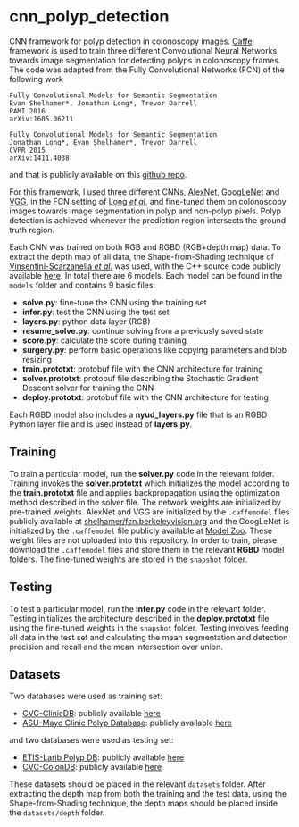 # cnn_polyp_detection
CNN framework for polyp detection in colonoscopy images. [Caffe](http://caffe.berkeleyvision.org/) framework is used to train three different Convolutional Neural Networks towards image segmentation for detecting polyps in colonoscopy frames.
The code was adapted from the Fully Convolutional Networks (FCN) of the following work

    Fully Convolutional Models for Semantic Segmentation
    Evan Shelhamer*, Jonathan Long*, Trevor Darrell
    PAMI 2016
    arXiv:1605.06211

    Fully Convolutional Models for Semantic Segmentation
    Jonathan Long*, Evan Shelhamer*, Trevor Darrell
    CVPR 2015
    arXiv:1411.4038
    
and that is publicly available on this [github repo](https://github.com/shelhamer/fcn.berkeleyvision.org).

For this framework, I used three different CNNs, [AlexNet](https://papers.nips.cc/paper/4824-imagenet-classification-with-deep-), [GoogLeNet](https://arxiv.org/abs/1409.4842) and [VGG](https://arxiv.org/abs/1409.1556), in the FCN setting of [Long _et al._](http://www.cv-foundation.org/openaccess/content_cvpr_2015/html/Long_Fully_Convolutional_Networks_2015_CVPR_paper.html) and fine-tuned them on colonoscopy images towards image segmentation in polyp and non-polyp pixels. Polyp detection is achieved whenever the prediction region intersects the ground truth region.

Each CNN was trained on both RGB and RGBD (RGB+depth map) data. To extract the depth map of all data, the Shape-from-Shading technique of [Vinsentini-Scarzanella _et al._](http://www.commsp.ee.ic.ac.uk/~marcovs/shape-from-shading-for-metric-depth-reconstruction/) was used, with the C++ source code publicly available [here](http://www.commsp.ee.ic.ac.uk/~marcovs/shading/). In total there are 6 models. Each model can be found in the `models` folder and contains 9 basic files:
* **solve.py**: fine-tune the CNN using the training set
* **infer.py**: test the CNN using the test set
* **layers.py**: python data layer (RGB)
* **resume_solve.py**: continue solving from a previously saved state
* **score.py**: calculate the score during training
* **surgery.py**: perform basic operations like copying parameters and blob resizing
* **train.prototxt**: protobuf file with the CNN architecture for training
* **solver.prototxt**: protobuf file describing the Stochastic Gradient Descent solver for training the CNN
* **deploy.prototxt**: protobuf file with the CNN architecture for testing

Each RGBD model also includes a **nyud_layers.py** file that is an RGBD Python layer file and is used instead of **layers.py**.

## Training
To train a particular model, run the **solver.py** code in the relevant folder. Training invokes the **solver.prototxt** which initializes the model according to the **train.prototxt** file and applies backpropagation using the optimization method described in the solver file. The network weights are initialized by pre-trained weights. AlexNet and VGG are initialized by the `.caffemodel` files publicly available at [shelhamer/fcn.berkeleyvision.org](https://github.com/shelhamer/fcn.berkeleyvision.org) and the GoogLeNet is initialized by the `.caffemodel` file publicly available at [Model Zoo](https://github.com/BVLC/caffe/wiki/Model-Zoo). These weight files are not uploaded into this repository. In order to train, please download the `.caffemodel` files and store them in the relevant **RGBD** model folders. The fine-tuned weights are stored in the `snapshot` folder.

## Testing
To test a particular model, run the **infer.py** code in the relevant folder. Testing initializes the architecture described in the **deploy.prototxt** file using the fine-tuned weights in the `snapshot` folder. Testing involves feeding all data in the test set and calculating the mean segmentation and detection precision and recall and the mean intersection over union.

## Datasets
Two databases were used as training set:
* [CVC-ClinicDB](http://www.medicalimagingandgraphics.com/article/S0895-6111(15)00056-7/abstract): publicly available [here](http://polyp.grand-challenge.org/site/Polyp/CVCClinicDB/)
* [ASU-Mayo Clinic Polyp Database](http://ieeexplore.ieee.org/document/7294676/): publicly available [here](http://polyp.grand-challenge.org/site/Polyp/AsuMayo/)  

and two databases were used as testing set:
* [ETIS-Larib Polyp DB](https://www.ncbi.nlm.nih.gov/pubmed/24037504): publicly available [here](http://polyp.grand-challenge.org/site/Polyp/EtisLarib/)
* [CVC-ColonDB](http://www.sciencedirect.com/science/article/pii/S0031320312001185): publicly available [here](http://mv.cvc.uab.es/projects/colon-qa/cvccolondb)

These datasets should be placed in the relevant `datasets` folder. After extracting the depth map from both the training and the test data, using the Shape-from-Shading technique, the depth maps should be placed inside the `datasets/depth` folder.
